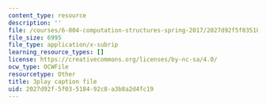 ```yaml
---
content_type: resource
description: ''
file: /courses/6-004-computation-structures-spring-2017/2027d92f5f03518492c8a3b8a2d4fc19_i1tUBZLWD3o.vtt
file_size: 6995
file_type: application/x-subrip
learning_resource_types: []
license: https://creativecommons.org/licenses/by-nc-sa/4.0/
ocw_type: OCWFile
resourcetype: Other
title: 3play caption file
uid: 2027d92f-5f03-5184-92c8-a3b8a2d4fc19
---
```

